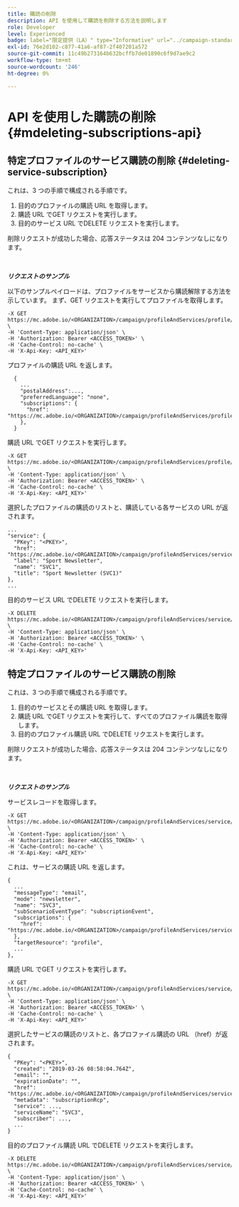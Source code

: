 ```yaml
---
title: 購読の削除
description: API を使用して購読を削除する方法を説明します
role: Developer
level: Experienced
badge: label="限定提供（LA）" type="Informative" url="../campaign-standard-migration-home.md" tooltip="Campaign Standardに移行されたユーザーに制限"
exl-id: 76e2d102-c877-41a6-af87-2f407201a572
source-git-commit: 11c49b273164b632bcffb7de01890c6f9d7ae9c2
workflow-type: tm+mt
source-wordcount: '246'
ht-degree: 0%

---
```


# API を使用した購読の削除 {#mdeleting-subscriptions-api}

<!--NOTE TO WRITER: There are two duplicate headings that seem to have the same content. Delete one? Rename if different?-->

## 特定プロファイルのサービス購読の削除 {#deleting-service-subscription}

これは、3 つの手順で構成される手順です。

1. 目的のプロファイルの購読 URL を取得します。
1. 購読 URL でGET リクエストを実行します。
1. 目的のサービス URL でDELETE リクエストを実行します。

削除リクエストが成功した場合、応答ステータスは 204 コンテンツなしになります。

<br/>

***リクエストのサンプル***

以下のサンプルペイロードは、プロファイルをサービスから購読解除する方法を示しています。 まず、GET リクエストを実行してプロファイルを取得します。

```
-X GET https://mc.adobe.io/<ORGANIZATION>/campaign/profileAndServices/profile/<PKEY> \
-H 'Content-Type: application/json' \
-H 'Authorization: Bearer <ACCESS_TOKEN>' \
-H 'Cache-Control: no-cache' \
-H 'X-Api-Key: <API_KEY>'
```

プロファイルの購読 URL を返します。

```
  {
    ...
    "postalAddress":...,
    "preferredLanguage": "none",
    "subscriptions": {
      "href": "https://mc.adobe.io/<ORGANIZATION>/campaign/profileAndServices/profile/<PKEY>/subscriptions/"
    },
  }
```

購読 URL でGET リクエストを実行します。

```
-X GET https://mc.adobe.io/<ORGANIZATION>/campaign/profileAndServices/profile/<PKEY>/subscriptions \
-H 'Content-Type: application/json' \
-H 'Authorization: Bearer <ACCESS_TOKEN>' \
-H 'Cache-Control: no-cache' \
-H 'X-Api-Key: <API_KEY>'
```

選択したプロファイルの購読のリストと、購読している各サービスの URL が返されます。

```
...
"service": {
  "PKey": "<PKEY>",
  "href": "https://mc.adobe.io/<ORGANIZATION>/campaign/profileAndServices/service/<PKEY>",
  "label": "Sport Newsletter",
  "name": "SVC1",
  "title": "Sport Newsletter (SVC1)"
},
...
```

目的のサービス URL でDELETE リクエストを実行します。

```
-X DELETE https://mc.adobe.io/<ORGANIZATION>/campaign/profileAndServices/service/<PKEY> \
-H 'Content-Type: application/json' \
-H 'Authorization: Bearer <ACCESS_TOKEN>' \
-H 'Cache-Control: no-cache' \
-H 'X-Api-Key: <API_KEY>'
```

<!-- + réponse -->

## 特定プロファイルのサービス購読の削除

これは、3 つの手順で構成される手順です。

1. 目的のサービスとその購読 URL を取得します。
1. 購読 URL でGET リクエストを実行して、すべてのプロファイル購読を取得します。
1. 目的のプロファイル購読 URL でDELETE リクエストを実行します。

削除リクエストが成功した場合、応答ステータスは 204 コンテンツなしになります。

<br/>

***リクエストのサンプル***

サービスレコードを取得します。

```
-X GET https://mc.adobe.io/<ORGANIZATION>/campaign/profileAndServices/service/<PKEY> \
-H 'Content-Type: application/json' \
-H 'Authorization: Bearer <ACCESS_TOKEN>' \
-H 'Cache-Control: no-cache' \
-H 'X-Api-Key: <API_KEY>'
```

これは、サービスの購読 URL を返します。

```
{
  ...
  "messageType": "email",
  "mode": "newsletter",
  "name": "SVC3",
  "subScenarioEventType": "subscriptionEvent",
  "subscriptions": {
    "href": "https://mc.adobe.io/<ORGANIZATION>/campaign/profileAndServices/service/<PKEY>/subscriptions/"
  },
  "targetResource": "profile",
  ...
},
```

購読 URL でGET リクエストを実行します。

```
-X GET https://mc.adobe.io/<ORGANIZATION>/campaign/profileAndServices/service/<PKEY>/subscriptions \
-H 'Content-Type: application/json' \
-H 'Authorization: Bearer <ACCESS_TOKEN>' \
-H 'Cache-Control: no-cache' \
-H 'X-Api-Key: <API_KEY>'
```

選択したサービスの購読のリストと、各プロファイル購読の URL （href）が返されます。

```
{
  "PKey": "<PKEY>",
  "created": "2019-03-26 08:58:04.764Z",
  "email": "",
  "expirationDate": "",
  "href": "https://mc.adobe.io/<ORGANIZATION>/campaign/profileAndServices/service/<PKEY>/subscriptions/<PKEY>",
  "metadata": "subscriptionRcp",
  "service": ...,
  "serviceName": "SVC3",
  "subscriber": ...,
  ...
}
```

目的のプロファイル購読 URL でDELETE リクエストを実行します。

```
-X DELETE https://mc.adobe.io/<ORGANIZATION>/campaign/profileAndServices/service/<PKEY>/subscriptions/<PKEY> \
-H 'Content-Type: application/json' \
-H 'Authorization: Bearer <ACCESS_TOKEN>' \
-H 'Cache-Control: no-cache' \
-H 'X-Api-Key: <API_KEY>'
```

<!-- + réponse -->
